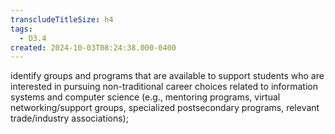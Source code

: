 ```yaml
---
transcludeTitleSize: h4
tags:
  - D3.4
created: 2024-10-03T08:24:38.000-0400
---
```

identify groups and programs that are available to support students who are interested in pursuing non-traditional career choices related to information systems and computer science (e.g., mentoring programs, virtual networking/support groups, specialized postsecondary programs, relevant trade/industry associations);
